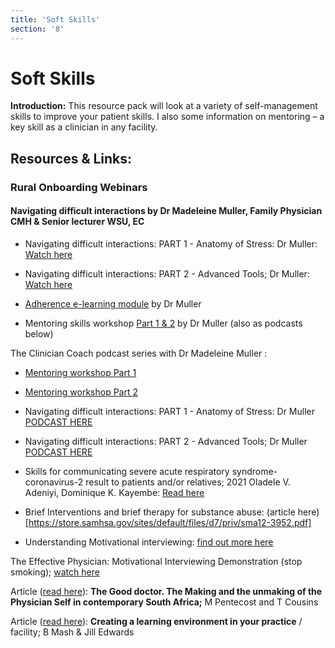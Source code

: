```yaml
---
title: 'Soft Skills'
section: '8'
---
```


# Soft Skills

**Introduction:** This resource pack will look at a variety of self-management skills to improve your patient skills. I also some information on mentoring – a key skill as a clinician in any facility.

## Resources & Links:
### Rural Onboarding Webinars

#### Navigating difficult interactions by Dr Madeleine Muller, Family Physician CMH & Senior lecturer WSU, EC
* Navigating difficult interactions: PART 1 - Anatomy of Stress: Dr Muller: 
[Watch here](https://www.youtube.com/embed/JgylbNttvCI?list=PLBS4k3o3cGeYG5uyRuaD9W5rt6JWzWJ62)

* Navigating difficult interactions: PART 2 - Advanced Tools; Dr Muller: 
[Watch here](https://www.youtube.com/embed/UYwjqKP9cyY?list=PLBS4k3o3cGeYG5uyRuaD9W5rt6JWzWJ62)
* [Adherence e-learning module](https://youtube.com/playlist?list=PL2IvCQAf-vTuGfKuE8vpThZ7hA63ttpqP) by Dr Muller

* Mentoring skills workshop [Part 1 & 2](https://youtube.com/playlist?list=PL2IvCQAf-vTsUEgPjZ00PDOaqhW0ELA2J) by Dr Muller (also as podcasts below)

The Clinician Coach podcast series with Dr Madeleine Muller :

* [Mentoring workshop Part 1](https://anchor.fm/cliniciancoach/episodes/Mentoring-Skills-Workshop-Part-1-Podcast-e1fdfer) 

* [Mentoring workshop Part 2](https://anchor.fm/cliniciancoach/episodes/Mentoring-Skills-Workshop-Part-2-Podcast-e1fdfrb) 

* Navigating difficult interactions: PART 1 - Anatomy of Stress: Dr Muller [PODCAST HERE](https://anchor.fm/cliniciancoach/episodes/Navigating-difficult-interactions-Part-1-The-Anatomy-of-Stress-e1fdgj8) 

* Navigating difficult interactions: PART 2 - Advanced Tools; Dr Muller [PODCAST HERE](https://anchor.fm/cliniciancoach/episodes/Navigating-difficult-interactions-PART-2---Advanced-Tools-e1fdgr9)

<!-- SITE NOT FOUND 404 * [**Breaking bad news**](https://www.aafp.org/afp/2001/1215/afp20011215p1975.pdf) by GREGG K. VANDEKIEFT -->

* Skills for communicating severe acute respiratory syndrome-coronavirus-2 result to patients and/or relatives; 2021 Oladele V. Adeniyi, Dominique K. Kayembe: [Read here](https://safpj.co.za/index.php/safpj/article/view/5221/6729) 

* Brief Interventions and brief therapy for substance abuse: (article here)[https://store.samhsa.gov/sites/default/files/d7/priv/sma12-3952.pdf]

* Understanding Motivational interviewing: [find out more here](https://en.motivationalinterviewing.org/understanding-motivational-interviewing)

The Effective Physician: Motivational Interviewing Demonstration (stop smoking); [watch here](https://www.youtube.com/watch?v=URiKA7CKtfc)

Article ([read here](https://link.springer.com/article/10.1007/s10912-019-09572-y)): **The Good doctor. The Making and the unmaking of the Physician Self in contemporary South Africa;** M Pentecost and T Cousins

Article ([read here](https://safpj.co.za/index.php/safpj/article/view/5166/6263)): **Creating a learning environment in your practice** / facility; B Mash & Jill Edwards